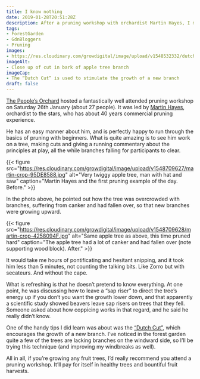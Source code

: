 ```yaml
---
title: I know nothing
date: 2019-01-28T20:51:28Z
description: After a pruning workshop with orchardist Martin Hayes, I marvel at the skills and knowledge of professional horticulturalists.
tags: 
- ForestGarden
- GdnBloggers
- Pruning
images: 
- https://res.cloudinary.com/growdigital/image/upload/v1548532332/dutchcut-60183BB2.jpg
imageAlt: 
- Close up of cut in bark of apple tree branch
imageCap:
- The “Dutch Cut” is used to stimulate the growth of a new branch
draft: false
---
```


[The People’s Orchard](http://www.stdogmaelsabbey.org.uk/peoplesorchard) hosted a fantastically well attended pruning workshop on Saturday 26th January (about 27 people). It was led by [Martin Hayes](https://www.theapplemancan.uk), orchardist to the stars, who has about 40 years commercial pruning experience. 

He has an easy manner about him, and is perfectly happy to run through the basics of pruning with beginners. What is quite amazing is to see him work on a tree, making cuts and giving a running commentary about the principles at play, all the while branches falling for participants to clear. 

{{< figure src="https://res.cloudinary.com/growdigital/image/upload/v1548709627/martin-crop-95DE8588.jpg" alt="Very twiggy apple tree, man with hat and saw" caption="Martin Hayes and the first pruning example of the day. Before." >}}

In the photo above, he pointed out how the tree was overcrowded with branches, suffering from canker and had fallen over, so that new branches were growing upward.

{{< figure src="https://res.cloudinary.com/growdigital/image/upload/v1548709628/martin-crop-4258094F.jpg" alt="Same apple tree as above, this time pruned hard" caption="The apple tree had a lot of canker and had fallen over (note supporting wood block).  After." >}}

It would take me hours of pontificating and hesitant snipping, and it took him less than 5 minutes, not counting the talking bits. Like Zorro but with secateurs. And without the cape.

What is refreshing is that he doesn’t pretend to know everything. At one point, he was discussing how to leave a “sap riser” to direct the tree’s energy up if you don’t you want the growth lower down, and that apparently a scientific study showed beavers leave sap risers on trees that they fell. Someone asked about how coppicing works in that regard, and he said he really didn’t know. 

One of the handy tips I did learn was about was the [“Dutch Cut”](http://www.treeterms.co.uk/definitions/dutch-cut), which encourages the growth of a new branch. I’ve noticed in the forest garden quite a few of the trees are lacking branches on the windward side, so I’ll be trying this technique (and improving my windbreaks as well).

All in all, if you’re growing any fruit trees, I’d really recommend you attend a pruning workshop. It’ll pay for itself in healthy trees and bountiful fruit harvests.
